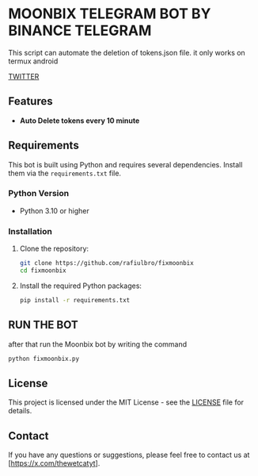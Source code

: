 # MOONBIX TELEGRAM BOT BY BINANCE TELEGRAM

This script can automate the deletion of tokens.json file. it only works on termux android

[TWITTER](https://x.com/thewetcatyt)

## Features

- **Auto Delete tokens every 10 minute**

## Requirements

This bot is built using Python and requires several dependencies. Install them via the `requirements.txt` file.

### Python Version

- Python 3.10 or higher

### Installation

1. Clone the repository:

    ```bash
    git clone https://github.com/rafiulbro/fixmoonbix
    cd fixmoonbix
    ```

 2. Install the required Python packages:

    ```bash
    pip install -r requirements.txt
    ```

## RUN THE BOT
after that run the Moonbix bot by writing the command

```bash
python fixmoonbix.py
```


## License

This project is licensed under the MIT License - see the [LICENSE](./LICENSE) file for details.

## Contact
If you have any questions or suggestions, please feel free to contact us at [https://x.com/thewetcatyt].
